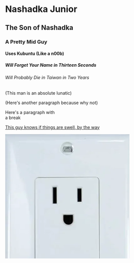 <!DOCTYPE html>
<html>
<head>
<title>Nashadkadka</title>
</head>
<body>

<h1>Nashadka Junior</h1>
<h2>The Son of Nashadka</h2>
<h3>A Pretty Mid Guy</h3>
<h4>Uses Kubuntu (Like a n00b)</h4>
<h5>Will Forget Your Name in Thirteen Seconds</h5>
<h6>Will Probably Die in Taiwan in Two Years</h6>
<p>(This man is an absolute lunatic)</p>
<p>(Here's another paragraph because why not)</p>
<p>Here's a paragraph with <br>a break</p>
<p><a href="https://youtube.com/@arethingsswell">This guy knows if things are swell, by the way</a></p>
<img src="PFP.png" alt="Look how happy he is!">

</body>
</html>
